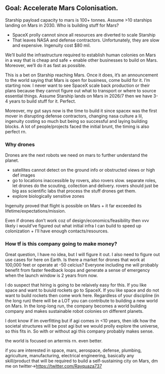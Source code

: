 ## Goal: Accelerate Mars Colonisation.

Starship payload capacity to mars is 100+ tonnes. Assume >10 starships landing on Mars in 2030. Who is building stuff for Mars? 

- SpaceX prolly cannot since all resources are diverted to scale Starship
- That leaves NASA and defense contractors. Unfortunately, they are slow and expensive. Ingenuity cost $80 mil.

We’ll build the infrastructure required to establish human colonies on Mars in a way that is cheap and safe + enable other businesses to build on Mars. Moreover, we’ll do it as fast as possible.

This is a bet on Starship reaching Mars. Once it does, it’s an announcement to the world saying that Mars is open for business, come build for it. I’m starting now. I never want to see SpaceX scale back production or their plans because they cannot figure out what to transport or where to source essential things. Assume Starship lands on Mars in 2026/7 then we have 3-4 years to build stuff for it. Perfect.

Moreover, my gut says now is the time to build it since spacex was the first mover in disrupting defense contractors, changing nasa culture a lil, ingenuity costing so much but being so successful and laying building blocks. A lot of people/projects faced the initial brunt, the timing is also perfect rn.

### Why drones

Drones are the next robots we need on mars to further understand the planet. 

- satellites cannot detect on the ground info or obstructed views or high def images
- go to locations inaccessible by rovers, also rovers slow. separate roles, let drones do the scouting, collection and delivery. rovers should just be big ass scientific labs that process the stuff drones get them.
- explore biologically sensitive zones

Ingenuity proved that flight is possible on Mars + it far exceeded its lifetime/expectations/mission. 

Even if drones don’t work coz of design/economics/feasibility then vvv likely i would’ve figured out what initial infra I can build to speed up colonization + I’ll have enough contacts/resources.

### How tf is this company going to make money?

Great question, I have no idea, but I will figure it out. I also need to figure out use cases for here on Earth. Is there a market for drones that work at 100,000 feet or operate at -50 celcius? Everyone including me will probably benefit from faster feedback loops and generate a sense of emergency when the launch window is 2 years from now.

I do suspect that hiring is going to be relaively easy for this. If you like space and want to buiuld rockets go to SpaceX. If you like space and do not want to build rockets then come work here. Regardless of your discipline (in the long run) there will be a LOT you can contribute to building a new world on Mars. In the long-long run, the company becomes a world building company and makes sustainable robot colonies on different planets.


I dont know if im overfitting but if agi comes in <10 years, then idk how the societal structures will be post agi but we would prolly explore the universe, so this fits in. So with or without agi this company probably makes sense.

the world is focused on artermis rn. even better.


if you are interested in space, mars, aerospace, defense, plumbing, agriculture, manufacturing, electrical engineering, basically any skill/product that will be required to build a self-sustaining city on Mars, dm me on twitter->https://twitter.com/Rayquaza737
